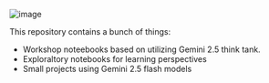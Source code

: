 ![image](https://github.com/user-attachments/assets/62297fae-0f1d-483d-8031-220210431cc6)


This repository contains a bunch of things:

- Workshop noteebooks based on utilizing Gemini 2.5 think tank.
- Exploraltory notebooks for learning perspectives
- Small projects using Gemini 2.5 flash models
